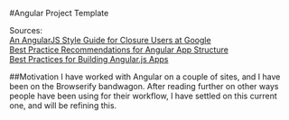 #Angular Project Template

Sources:  
[An AngularJS Style Guide for Closure Users at Google](https://google-styleguide.googlecode.com/svn/trunk/angularjs-google-style.html)  
[Best Practice Recommendations for Angular App Structure](https://docs.google.com/document/d/1XXMvReO8-Awi1EZXAXS4PzDzdNvV6pGcuaF4Q9821Es/pub)  
[Best Practices for Building Angular.js Apps](https://medium.com/@dickeyxxx/best-practices-for-building-angular-js-apps-266c1a4a6917)  

##Motivation
I have worked with Angular on a couple of sites, and I have been on the Browserify bandwagon. After reading further on other ways people have been using for their workflow, I have settled on this current one, and will be refining this.

